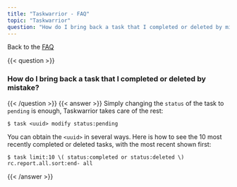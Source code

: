 ```yaml
---
title: "Taskwarrior - FAQ"
topic: "Taskwarrior"
question: "How do I bring back a task that I completed or deleted by mistake?"
---
```


Back to the [FAQ](/support/faq)

{{< question >}}
### How do I bring back a task that I completed or deleted by mistake?
{{< /question >}}
{{< answer >}}
Simply changing the `status` of the task to `pending` is enough, Taskwarrior takes care of the rest:

```
$ task <uuid> modify status:pending
```

You can obtain the `<uuid>` in several ways.
Here is how to see the 10 most recently completed or deleted tasks, with the most recent shown first:

```
$ task limit:10 \( status:completed or status:deleted \) rc.report.all.sort:end- all
```
{{< /answer >}}
